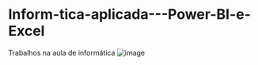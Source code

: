 # Inform-tica-aplicada---Power-BI-e-Excel
Trabalhos na aula de informática
![image](https://github.com/user-attachments/assets/5ca9ddc7-0ac2-4ddb-be0c-d568151e8ba1)
